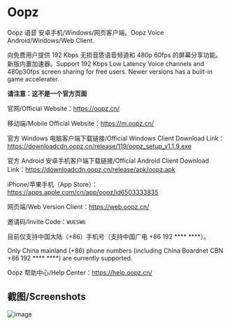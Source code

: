 # Oopz
Oopz 语音 安卓手机/Windows/网页客户端。Oopz Voice Android/Windows/Web Client. 

向免费用户提供 192 Kbps 无损音质语音频道和 480p 60fps 的屏幕分享功能。新版内置加速器。Support 192 Kbps Low Latency Voice channels and 480p30fps screen sharing for free users. Newer versions has a built-in game accelerater.

**请注意：这不是一个官方页面**

官网/Official Website：<https://oopz.cn/>

移动端/Mobile Official Website：<https://m.oopz.cn/>

官方 Windows 电脑客户端下载链接/Official Windows Client Download Link：<https://downloadcdn.oopz.cn/release/119/oopz_setup_v1.1.9.exe>

官方 Android 安卓手机客户端下载链接/Official Android Client Download Link：<https://downloadcdn.oopz.cn/release/apk/oopz.apk>

iPhone/苹果手机（App Store）：<https://apps.apple.com/cn/app/oopz/id6503333835>

网页端/Web Version Client：<https://web.oopz.cn/>

邀请码/Invite Code：`WUESW6`

目前仅支持中国大陆（+86）手机号（支持中国广电 +86 192 **** ****）。

Only China mainland (+86) phone numbers (including China Boardnet CBN +86 192 **** ****) are currently supported.

Oopz 帮助中心/Help Center：<https://help.oopz.cn/>

## 截图/Screenshots

![image](https://github.com/user-attachments/assets/5a5570f0-72c6-44b6-9219-8667a1abcaa6)

